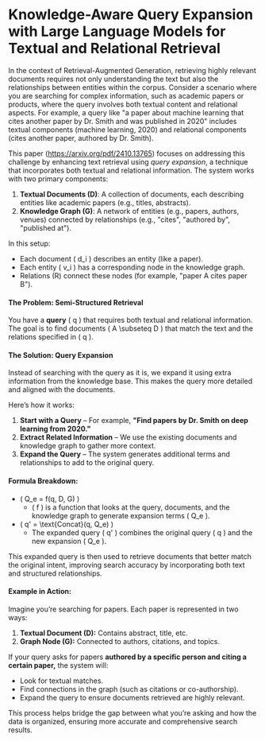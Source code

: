 # Knowledge-Aware Query Expansion with Large Language Models for Textual and Relational Retrieval

In the context of Retrieval-Augmented Generation, retrieving highly relevant documents requires not only understanding the text but also the relationships between entities within the corpus. Consider a scenario where you are searching for complex information, such as academic papers or products, where the query involves both textual content and relational aspects. For example, a query like "a paper about machine learning that cites another paper by Dr. Smith and was published in 2020" includes textual components (machine learning, 2020) and relational components (cites another paper, authored by Dr. Smith).

This paper (https://arxiv.org/pdf/2410.13765) focuses on addressing this challenge by enhancing text retrieval using *query expansion*, a technique that incorporates both textual and relational information. The system works with two primary components:

1. **Textual Documents (D)**: A collection of documents, each describing entities like academic papers (e.g., titles, abstracts).
2. **Knowledge Graph (G)**: A network of entities (e.g., papers, authors, venues) connected by relationships (e.g., "cites", "authored by", "published at").

In this setup:
- Each document \( d_i \) describes an entity (like a paper).  
- Each entity \( v_i \) has a corresponding node in the knowledge graph.  
- Relations (R) connect these nodes (for example, "paper A cites paper B").  

#### The Problem: Semi-Structured Retrieval
You have a **query** \( q \) that requires both textual and relational information. The goal is to find documents \( A \subseteq D \) that match the text and the relations specified in \( q \).

#### The Solution: Query Expansion
Instead of searching with the query as it is, we expand it using extra information from the knowledge base. This makes the query more detailed and aligned with the documents.  

Here’s how it works:
1. **Start with a Query** – For example, **"Find papers by Dr. Smith on deep learning from 2020."**  
2. **Extract Related Information** – We use the existing documents and knowledge graph to gather more context.  
3. **Expand the Query** – The system generates additional terms and relationships to add to the original query.  

#### Formula Breakdown:
- \( Q_e = f(q, D, G) \)  
   - \( f \) is a function that looks at the query, documents, and the knowledge graph to generate expansion terms \( Q_e \).  
- \( q' = \text{Concat}(q, Q_e) \)  
   - The expanded query \( q' \) combines the original query \( q \) and the new expansion \( Q_e \).  

This expanded query is then used to retrieve documents that better match the original intent, improving search accuracy by incorporating both text and structured relationships.  

#### Example in Action:
Imagine you’re searching for papers. Each paper is represented in two ways:  
1. **Textual Document (D):** Contains abstract, title, etc.  
2. **Graph Node (G):** Connected to authors, citations, and topics.  

If your query asks for papers **authored by a specific person and citing a certain paper,** the system will:  
- Look for textual matches.  
- Find connections in the graph (such as citations or co-authorship).  
- Expand the query to ensure documents retrieved are highly relevant.

This process helps bridge the gap between what you’re asking and how the data is organized, ensuring more accurate and comprehensive search results.
